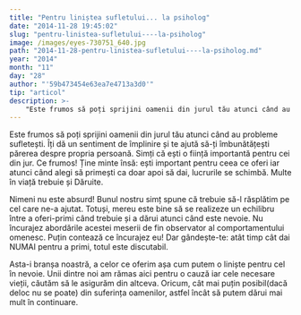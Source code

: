 ```yaml
---
title: "Pentru liniștea sufletului... la psiholog"
date: "2014-11-28 19:45:02"
slug: "pentru-linistea-sufletului----la-psiholog"
image: /images/eyes-730751_640.jpg
path: "2014-11-28-pentru-linistea-sufletului----la-psiholog.md"
year: "2014"
month: "11"
day: "28"
author: "'59b473454e63ea7e4713a3d0'"
tip: "articol"
description: >-
    "Este frumos să poți sprijini oamenii din jurul tău atunci când au probleme sufletești. Îți dă un sentiment de împlinire și te ajută să-ți îmbunătățești părerea despre propria persoană. Simți că ești o"
---
```

<div class="kg-card-markdown"><p>Este frumos să poți sprijini oamenii din jurul tău atunci când au probleme sufletești. Îți dă un sentiment de împlinire și te ajută să-ți îmbunătățești părerea despre propria persoană. Simți că ești o ființă importantă pentru cei din jur. Ce frumos! Ține minte însă: ești important pentru ceea ce oferi iar atunci când alegi să primești ca doar apoi să dai, lucrurile se schimbă. Multe în viață trebuie și Dăruite.</p>
<p>Nimeni nu este absurd! Bunul nostru simț spune că trebuie să-l răsplătim pe cel care ne-a ajutat. Totuși, mereu este bine să se realizeze un echilibru între a oferi-primi când trebuie și a dărui atunci când este nevoie. Nu încurajez abordările acestei meserii de fin observator al comportamentului omenesc. Puțin contează ce încurajez eu! Dar gândește-te: atât timp cât dai NUMAI pentru a primi, totul este discutabil.</p>
<p>Asta-i branșa noastră, a celor ce oferim așa cum putem o liniște pentru cel în nevoie. Unii dintre noi am rămas aici pentru o cauză iar cele necesare vieții, căutăm să le asigurăm din altceva. Oricum, cât mai puțin posibil(dacă deloc nu se poate) din suferința oamenilor, astfel încât să putem dărui mai mult în continuare.  </p>
</div>
    